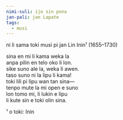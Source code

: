 ```yaml
---
nimi-suli: ijo sin pona
jan-pali: jan Lapate
tags:
  - musi
---
```

ni li sama toki musi pi jan Lin Inin¹ (1655–1730)

sina en mi li kama weka la  
anpa pilin en telo oko li lon.  
sike suno ale la, weka li awen.  
taso suno ni la lipu li kama!  
toki lili pi lipu wan tan sina—  
tenpo mute la mi open e suno  
lon tomo mi, li lukin e lipu  
li kute sin e toki olin sina.  

¹ o toki: Inin
